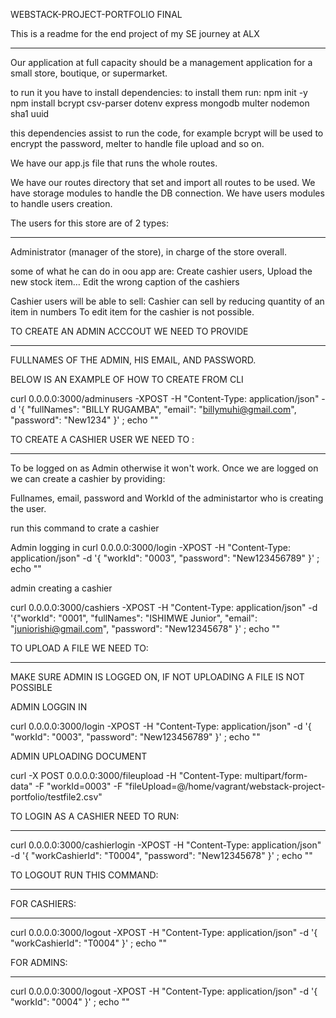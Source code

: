 WEBSTACK-PROJECT-PORTFOLIO FINAL

This is a readme for the end project of my SE journey at ALX
____________________________________________________________

Our application at full capacity should be a management application for a small store, boutique, or supermarket.

to run it you have to install dependencies:
	to install them run: 
npm init -y
npm install bcrypt csv-parser dotenv express mongodb multer nodemon sha1 uuid

this dependencies assist to run the code, for example bcrypt will be used to encrypt the password, melter to handle file upload and so on.

We have our app.js file that runs the whole routes.

We have our routes directory that set and import all routes to be used.
We have storage modules to handle the DB connection.
We have users modules to handle users creation.

The users for this store are of 2 types:
_______________________________________

Administrator (manager of the store), in charge of the store overall.

some of what he can do in oou app are: 
	Create cashier users, 
	Upload the new stock item…
	Edit the wrong caption of the cashiers 

Cashier users will be able to sell:
	Cashier can sell by reducing quantity of an item in numbers
	To edit item for the cashier is not possible.

TO CREATE AN ADMIN ACCCOUT WE NEED TO PROVIDE 
____________________________________________

FULLNAMES OF THE ADMIN, 
HIS EMAIL, AND 
PASSWORD. 

BELOW IS AN EXAMPLE OF HOW TO CREATE FROM CLI

curl 0.0.0.0:3000/adminusers -XPOST -H "Content-Type: application/json" -d '{ "fullNames": "BILLY RUGAMBA", "email": "billymuhi@gmail.com", "password": "New1234" }' ; echo ""

TO CREATE A CASHIER USER WE NEED TO :
________________________________________________

To be logged on as Admin otherwise it won't work.
Once we are logged on we can create a cashier by providing:

Fullnames,
email,
password and 
WorkId of the administartor who is creating the user.

run this command to crate a cashier

Admin logging in 
curl 0.0.0.0:3000/login -XPOST -H "Content-Type: application/json" -d '{ "workId": "0003", "password": "New123456789" }' ; echo ""

admin creating a cashier

curl 0.0.0.0:3000/cashiers -XPOST -H "Content-Type: application/json" -d '{"workId": "0001", "fullNames": "ISHIMWE Junior", "email": "juniorishi@gmail.com", "password": "New12345678" }' ; echo ""

TO UPLOAD A FILE WE NEED TO:
____________________________

MAKE SURE ADMIN IS LOGGED ON, IF NOT UPLOADING A FILE IS NOT POSSIBLE

ADMIN LOGGIN IN

curl 0.0.0.0:3000/login -XPOST -H "Content-Type: application/json" -d '{ "workId": "0003", "password": "New123456789" }' ; echo ""

ADMIN UPLOADING DOCUMENT

curl -X POST 0.0.0.0:3000/fileupload -H "Content-Type: multipart/form-data" -F "workId=0003" -F "fileUpload=@/home/vagrant/webstack-project-portfolio/testfile2.csv"

TO LOGIN AS A CASHIER NEED TO RUN:
__________________________________

curl 0.0.0.0:3000/cashierlogin -XPOST -H "Content-Type: application/json" -d '{ "workCashierId": "T0004", "password": "New12345678" }' ; echo ""

TO LOGOUT RUN THIS COMMAND:
____________________________

FOR CASHIERS:
___________

curl 0.0.0.0:3000/logout -XPOST -H "Content-Type: application/json" -d '{ "workCashierId": "T0004" }' ; echo ""

FOR ADMINS:
_________

curl 0.0.0.0:3000/logout -XPOST -H "Content-Type: application/json" -d '{ "workId": "0004" }' ; echo ""
